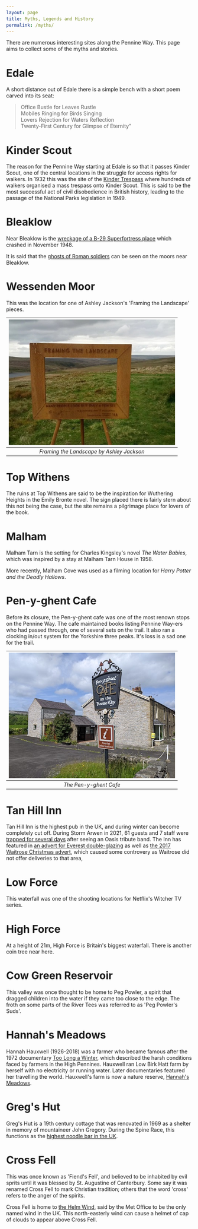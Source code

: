 ```yaml
---
layout: page
title: Myths, Legends and History
permalink: /myths/
---
```

There are numerous interesting sites along the Pennine Way. This page aims to collect some of the myths and stories.

# Edale
A short distance out of Edale there is a simple bench with a short poem carved into its seat:
> Office Bustle for Leaves Rustle <br/>
> Mobiles Ringing for Birds Singing <br/>
> Lovers Rejection for Waters Reflection <br/>
> Twenty-First Century for Glimpse of Eternity” 

# Kinder Scout
The reason for the Pennine Way starting at Edale is so that it passes Kinder Scout, one of the central locations in the struggle for access rights for walkers. In 1932 this was the site of the [Kinder Trespass](https://en.wikipedia.org/wiki/Mass_trespass_of_Kinder_Scout) where hundreds of walkers organised a mass trespass onto Kinder Scout. This is said to be the most successful act of civil disobedience in British history, leading to the passage of the National Parks legislation in 1949.

# Bleaklow
Near Bleaklow is the [wreckage of a B-29 Superfortress place](https://www.atlasobscura.com/places/b-29-over-exposed-crash-site) which crashed in November 1948. 

It is said that the [ghosts of Roman soldiers](https://www.mysteriousbritain.co.uk/hauntings/bleaklow-head-and-surrounding-moorland/) can be seen on the moors near Bleaklow.

# Wessenden Moor
This was the location for one of Ashley Jackson's 'Framing the Landscape' pieces.

| ![frame.jpg](/assets/frame.jpg) |
|:--:|
| *Framing the Landscape by Ashley Jackson* | 

# Top Withens
The ruins at Top Withens are said to be the inspiration for Wuthering Heights in the Emily Bronte novel. The sign placed there is fairly stern about this not being the case, but the site remains a pilgrimage place for lovers of the book.

# Malham
Malham Tarn is the setting for Charles Kingsley's novel *The Water Babies*, which was inspired by a stay at Malham Tarn House in 1958.

More recently, Malham Cove was used as a filming location for *Harry Potter and the Deadly Hallows*. 

# Pen-y-ghent Cafe
Before its closure, the Pen-y-ghent cafe was one of the most renown stops on the Pennine Way. The cafe maintained books listing Pennine Way-ers who had passed through, one of several sets on the trail. It also ran a clocking in/out system for the Yorkshire three peaks. It's loss is a sad one for the trail.

| ![penyghentcafe.jpg](/assets/penyghentcafe.jpg) |
|:--:|
| *The Pen-y-ghent Cafe* | 

# Tan Hill Inn
Tan Hill Inn is the highest pub in the UK, and during winter can become completely cut off. During Storm Arwen in 2021, 61 guests and 7 staff were [trapped for several days](https://www.bbc.co.uk/news/uk-england-york-north-yorkshire-59459150) after seeing an Oasis tribute band. The Inn has featured in [an advert for Everest double-glazing](https://www.youtube.com/watch?v=MBPWJfq4dDA) as well as [the 2017 Waitrose Christmas advert](https://www.youtube.com/watch?v=in8XhKocXlM), which caused some controvery as Waitrose did not offer deliveries to that area,

# Low Force
This waterfall was one of the shooting locations for Netflix's Witcher TV series.

# High Force
At a height of 21m, High Force is Britain's biggest waterfall. There is another coin tree near here.

# Cow Green Reservoir
This valley was once thought to be home to Peg Powler, a spirit that dragged children into the water if they came too close to the edge. The froth on some parts of the River Tees was referred to as 'Peg Powler's Suds'.

# Hannah's Meadows
Hannah Hauxwell (1926-2018) was a farmer who became famous after the 1972 documentary [Too Long a Winter](https://www.youtube.com/watch?v=lC5WeuLHUdU), which described the harsh conditions faced by farmers in the High Pennines. Hauxwell ran Low Birk Hatt farm by herself with no electricity or running water. Later documentaries featured her travelling the world. Hauxwell's farm is now a nature reserve, [Hannah's Meadows](https://en.wikipedia.org/wiki/Hannah%27s_Meadows).

# Greg's Hut
Greg's Hut is a 19th century cottage that was renovated in 1969 as a shelter in memory of mountaineer John Gregory. During the Spine Race, this functions as the [highest noodle bar in the UK](https://hillcraftguidedwalking.com/2013/10/06/141-two-men-and-a-dog-and-the-highest-noodle-bar-in-the-uk/).

# Cross Fell
This was once known as 'Fiend's Fell', and believed to be inhabited by evil sprits until it was blessed by St. Augustine of Canterbury. Some say it was renamed Cross Fell to mark Christian tradition; others that the word 'cross' refers to the anger of the spirits.

Cross Fell is home to [the Helm Wind](https://www.metoffice.gov.uk/weather/learn-about/weather/types-of-weather/wind/helm-wind), said by the Met Office to be the only named wind in the UK. This north-easterly wind can cause a helmet of cap of clouds to appear above Cross Fell.
